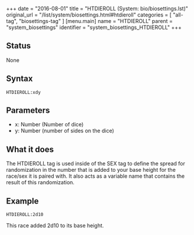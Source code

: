 +++
date = "2016-08-01"
title = "HTDIEROLL (System: bio/biosettings.lst)"
original_url = "/list/system/biosettings.html#htdieroll"
categories = [ "all-tag", "biosettings-tag" ]
[menu.main]
    name = "HTDIEROLL"
    parent = "system_biosettings"
    identifier = "system_biosettings_HTDIEROLL"
+++

## Status

None

## Syntax

`HTDIEROLL:xdy`

## Parameters

-   x: Number (Number of dice)
-   y: Number (number of sides on the dice)



What it does
------------

The HTDIEROLL tag is used inside of the SEX tag to define the spread for
randomization in the number that is added to your base height for the
race/sex it is paired with. It also acts as a variable name that
contains the result of this randomization.

Example
-------

`HTDIEROLL:2d10`

This race added 2d10 to its base height.

